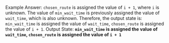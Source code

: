 Example Answer:
`chosen_route` is assigned the value of `i + 1`, where `i` is unknown. The value of `min_wait_time` is previously assigned the value of `wait_time`, which is also unknown. Therefore, the output state is: `min_wait_time` is assigned the value of `wait_time`, `chosen_route` is assigned the value of `i + 1`.
Output State: **`min_wait_time` is assigned the value of `wait_time`, `chosen_route` is assigned the value of `i + 1`**